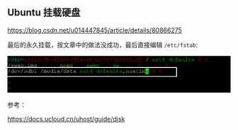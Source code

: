 ## Ubuntu 挂载硬盘

https://blog.csdn.net/u014447845/article/details/80866275

最后的永久挂载，按文章中的做法没成功，最后直接编辑 `/etc/fstab`:

![](../src/2020041701.png)

参考：

https://docs.ucloud.cn/uhost/guide/disk